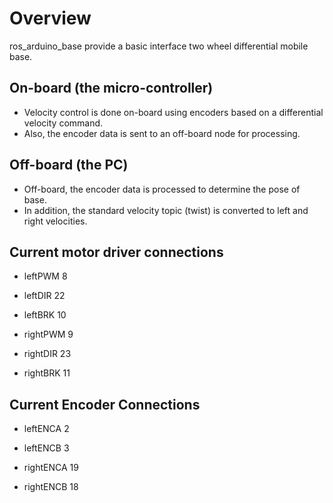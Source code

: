 # Overview #

ros_arduino_base provide a basic interface two wheel differential mobile base.  
## On-board (the micro-controller) ##
- Velocity control is done on-board using encoders based on a differential velocity command. 
- Also, the encoder data is sent to an off-board node for processing.  

## Off-board (the PC) ##
- Off-board, the encoder data is processed to determine the pose of base.  
- In addition, the standard velocity topic (twist) is converted to left and right velocities.

## Current motor driver connections ##
- leftPWM 8
- leftDIR 22
- leftBRK 10

- rightPWM 9
- rightDIR 23
- rightBRK 11

## Current Encoder Connections ##
- leftENCA 2
- leftENCB 3

- rightENCA 19
- rightENCB 18
